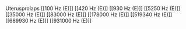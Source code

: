 Uterusprolaps
[[100 Hz (E)]]
[[420 Hz (E)]]
[[930 Hz (E)]]
[[5250 Hz (E)]]
[[35000 Hz (E)]]
[[83000 Hz (E)]]
[[178000 Hz (E)]]
[[519340 Hz (E)]]
[[689930 Hz (E)]]
[[931000 Hz (E)]]